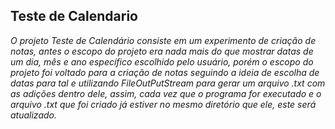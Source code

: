 ## Teste de Calendario ##

*O projeto Teste de Calendário consiste em um experimento de criação de notas,
antes o escopo do projeto era nada mais do que mostrar datas de um dia, 
mês e ano específico escolhido pelo usuário, porém o escopo do projeto foi
voltado para a criação de notas seguindo a ideia de escolha de datas para 
tal e utilizando FileOutPutStream para gerar um arquivo .txt com as adições
dentro dele, assim, cada vez que o programa for executado e o arquivo .txt
que foi criado já estiver no mesmo diretório que ele, este será atualizado.*
